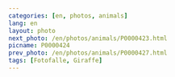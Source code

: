 ```yaml
---
categories: [en, photos, animals]
lang: en
layout: photo
next_photo: /en/photos/animals/P0000423.html
picname: P0000424
prev_photo: /en/photos/animals/P0000427.html
tags: [Fotofalle, Giraffe]
---
```

